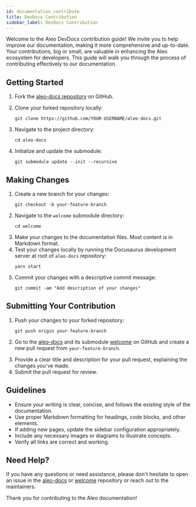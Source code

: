 ```yaml
---
id: documentation_contribute
title: DevDocs Contribution
sidebar_label: DevDocs Contribution
---
```

Welcome to the Aleo DevDocs contribution guide! We invite you to help improve our documentation, making it more comprehensive and up-to-date. Your contributions, big or small, are valuable in enhancing the Aleo ecosystem for developers. This guide will walk you through the process of contributing effectively to our documentation.

## Getting Started
<!-- markdown-link-check-disable -->
1. Fork the [aleo-docs repository](https://github.com/AleoNet/aleo-docs) on GitHub.
<!-- markdown-link-check-enable -->
2. Clone your forked repository locally:
   ```
   git clone https://github.com/YOUR-USERNAME/aleo-docs.git
   ```
3. Navigate to the project directory:
   ```
   cd aleo-docs
   ```
4. Initialize and update the submodule:
   ```
   git submodule update --init --recursive
   ```

## Making Changes

1. Create a new branch for your changes:
   ```
   git checkout -b your-feature-branch
   ```
2. Navigate to the `welcome` submodule directory:
   ```
   cd welcome
   ```
3. Make your changes to the documentation files. Most content is in Markdown format.
4. Test your changes locally by running the Docusaurus development server at root of `aleo-docs` repository:
   ```
   yarn start
   ```
5. Commit your changes with a descriptive commit message:
   ```
   git commit -am "Add description of your changes"
   ```

## Submitting Your Contribution

1. Push your changes to your forked repository:
   ```
   git push origin your-feature-branch
   ```
<!-- markdown-link-check-disable -->
2. Go to the [aleo-docs](https://github.com/AleoNet/aleo-docs) and its submodule [welcome](https://github.com/AleoNet/welcome) on GitHub and create a new pull request from `your-feature-branch`.
<!-- markdown-link-check-enable -->
3. Provide a clear title and description for your pull request, explaining the changes you've made.
4. Submit the pull request for review.

## Guidelines

- Ensure your writing is clear, concise, and follows the existing style of the documentation.
- Use proper Markdown formatting for headings, code blocks, and other elements.
- If adding new pages, update the sidebar configuration appropriately.
- Include any necessary images or diagrams to illustrate concepts.
- Verify all links are correct and working.

## Need Help?

If you have any questions or need assistance, please don't hesitate to open an issue in the [aleo-docs](https://github.com/AleoNet/aleo-docs) or [welcome](https://github.com/AleoNet/welcome) repository or reach out to the maintainers.

Thank you for contributing to the Aleo documentation!
